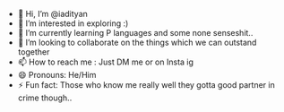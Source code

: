 - 👋 Hi, I’m @iadityan
- 👀 I’m interested in exploring :)
- 🌱 I’m currently learning P languages and some none senseshit..
- 💞️ I’m looking to collaborate on the things which we can outstand together
- 📫 How to reach me : Just DM me or on Insta ig
- 😄 Pronouns: He/Him
- ⚡ Fun fact: Those who know me really well they gotta good partner in crime though..

<!---
iadityan/iadityan is a ✨ special ✨ repository because its `README.md` (this file) appears on your GitHub profile.
You can click the Preview link to take a look at your changes.
--->
